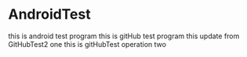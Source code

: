 # AndroidTest 
this is android test program
this is gitHub test program
this update from GitHubTest2 one
this is gitHubTest operation two
